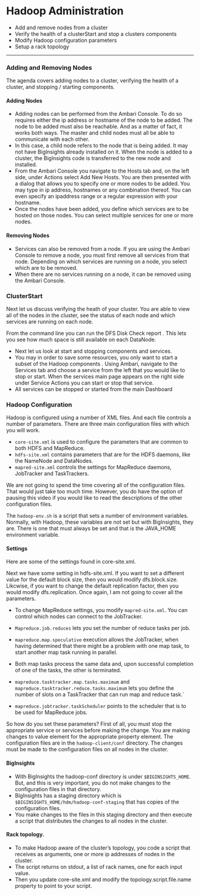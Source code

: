 Hadoop Administration
================================================================================

- Add and remove nodes from a cluster
- Verify the health of a clusterStart and stop a clusters components
- Modify Hadoop configuration parameters
- Setup a rack topology

--------------------------------------------------------------------------

### Adding and Removing Nodes
The agenda covers adding nodes to a cluster, verifying the health of a cluster, and stopping / starting
components. 

#### Adding Nodes 
* Adding nodes can be performed from the Ambari Console. To do so requires either the ip address or
hostname of the node to be added. The node to be added must also be reachable. And as a matter of
fact, it works both ways. The master and child nodes must all be able to communicate with each other.
* In this case, a child node refers to the node that is being added. It may not have BigInsights already
installed on it. When the node is added to a cluster, the BigInsights code is transferred to the new node
and installed.
* From the Ambari Console you navigate to the Hosts tab and, on the left side, under Actions select Add
New Hosts. You are then presented with a dialog that allows you to specify one or more nodes to be
added. You may type in ip address, hostnames or any combination thereof. You can even specify an
ipaddress range or a regular expression with your hostname.
* Once the nodes have been added, you define which services are to be hosted on those nodes. You can
select multiple services for one or more nodes.

#### Removing Nodes
* Services can also be removed from a node. If you are using the Ambari Console to
remove a node, you must first remove all services from that node. Depending on which services are
running on a node, you select which are to be removed.
* When there are no services running on a node, it can be removed using the Ambari Console.


### ClusterStart
Next let us discuss verifying the heath of your cluster.
You are able to view all of the nodes in the cluster, see the status of each node and which services are
running on each node.

From the command line you can run the DFS Disk Check report . This lets you see how much space is
still available on each DataNode.

* Next let us look at start and stopping components and services.
* You may in order to save some resources, you only want to start a subset of the Hadoop components .
Using Ambari, navigate to the Services tab and choose a service from the left that you would like to stop
or start. When the services main page appears on the right side under Service Actions you can start or
stop that service.
* All services can be stopped or started from the main Dashboard


### Hadoop Configuration
Hadoop is configured using a number of XML files. And each file controls a number of parameters. There
are three main configuration files with which you will work.
* ``core-site.xml`` is used to configure the parameters that are common to both HDFS and MapReduce.
* ``hdfs-site.xml`` contains parameters that are for the HDFS daemons, like the NameNode and DataNodes.
* ``mapred-site.xml`` controls the settings for MapReduce daemons, JobTracker and TaskTrackers. 

We are not going to spend the time covering all of the configuration files. That would just take too much
time. However, you do have the option of pausing this video if you would like to read the descriptions of
the other configuration files.

The ``hadoop-env.sh`` is a script that sets a number of environment variables. Normally, with Hadoop,
these variables are not set but with BigInsights, they are. There is one that must always be set and that
is the JAVA_HOME environment variable.

#### Settings 
Here are some of the settings found in core-site.xml. 

Next we have some setting in hdfs-site.xml. If you want to set a different value for the default block
size, then you would modify dfs.block.size. Likcwise, if you want to change the default replication factor,
then you would modify dfs.replication. Once again, I am not going to cover all the parameters.

* To change MapReduce settings, you modify ``mapred-site.xml``. You can control which nodes can connect
to the JobTracker.

* ``Mapreduce.job.reduces`` lets you set the number of reduce tasks per job. 
* ``mapreduce.map.speculative`` execution allows the JobTracker, when having determined that there might be a problem with one map
task, to start another map task running in parallel. 
* Both map tasks process the same data and, upon successful completion of one of the tasks, the other is terminated.
* ``mapreduce.tasktracker.map.tasks.maximum`` and ``mapreduce.tasktracker.reduce.tasks.maximum`` lets
you define the number of slots on a TaskTracker that can run map and reduce task.`
* ``mapreduce.jobtracker.taskScheduler`` points to the scheduler that is to be used for MapReduce jobs.

So how do you set these parameters? First of all, you must stop the appropriate service or services
before making the change. You are making changes to value element for the appropriate property
element. The configuration files are in the ``hadoop-client/conf`` directory. The changes must be made to
the configuration files on all nodes in the cluster.

#### BigInsights
* With BigInsights the hadoop-conf directory is
under ``$BIGINSIGHTS_HOME``. But, and this is very important, you do not make changes to the
configuration files in that directory.
* BigInsights has a staging directory which is
``$BIGINSIGHTS_HOME/hdm/hadoop-conf-staging`` that has copies of the configuration files. 
* You make changes to the files in this staging directory and then execute a script that distributes the changes to all
nodes in the cluster.

#### Rack topology.
* To make Hadoop aware of the cluster’s topology, you code a script that receives as arguments, one or
more ip addresses of nodes in the cluster. 
* The script returns on stdout, a list of rack names, one for each
input value. 
* Then you update core-site.xml and modify the topology.script.file.name property to point to
your script. 
